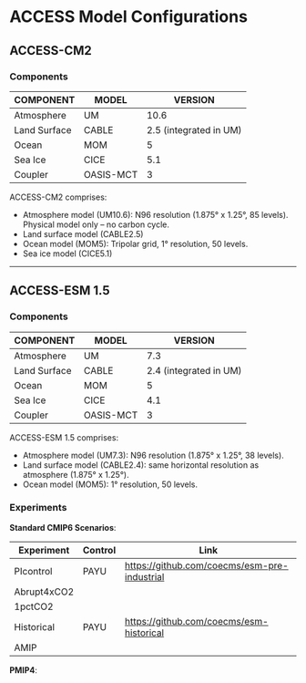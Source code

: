 
# ACCESS Model Configurations

## ACCESS-CM2
### Components

| COMPONENT     | MODEL         | VERSION               |
| ------------- | ------------- | --------------------- |
| Atmosphere    | UM            | 10.6                  |
| Land Surface  | CABLE         | 2.5 (integrated in UM)|
| Ocean         | MOM	        | 5                     |
| Sea Ice       | CICE          | 5.1                   |
| Coupler       | OASIS-MCT     | 3                     |


ACCESS-CM2 comprises: 
- Atmosphere model (UM10.6): N96 resolution (1.875° x 1.25°, 85 levels). Physical model only – no carbon cycle.
- Land surface model (CABLE2.5) 
- Ocean model (MOM5): Tripolar grid, 1° resolution, 50 levels.
- Sea ice model (CICE5.1) 

-----------------------------

## ACCESS-ESM 1.5
### Components

| COMPONENT     | MODEL         | VERSION               |
| ------------- | ------------- | --------------------- |
| Atmosphere    | UM            | 7.3                   |
| Land Surface  | CABLE         | 2.4 (integrated in UM)|
| Ocean         | MOM	        | 5                     |
| Sea Ice       | CICE          | 4.1                   |
| Coupler       | OASIS-MCT     | 3                     |

ACCESS-ESM 1.5 comprises: 
- Atmosphere model (UM7.3): N96 resolution (1.875° x 1.25°, 38 levels). 
- Land surface model (CABLE2.4): same horizontal resolution as atmosphere (1.875° x 1.25°).
- Ocean model (MOM5): 1° resolution, 50 levels.

### Experiments
__Standard CMIP6 Scenarios__:

| Experiment    | Control       | Link                                         |
| ------------- | ------------- | -------------------------------------------- |
| PIcontrol     | PAYU          | ​https://github.com/coecms/esm-pre-industrial |
| Abrupt4xCO2   |               |                                              |
| 1pctCO2       |       	    |                                              |
| Historical    | PAYU          | ​https://github.com/coecms/esm-historical     |
| AMIP          |               |                                              |


__PMIP4__:		
